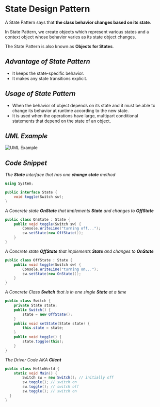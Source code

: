 # State Design Pattern
A State Pattern says that **the class behavior changes based on its state**. 

In State Pattern, we create objects which represent various states and a context object whose behavior varies as its state object changes.

The State Pattern is also known as **Objects for States**.

## _Advantage of State Pattern_
- It keeps the state-specific behavior.
- It makes any state transitions explicit.


## _Usage of State Pattern_
- When the behavior of object depends on its state and it must be able to change its behavior at runtime according to the new state.
- It is used when the operations have large, multipart conditional statements that depend on the state of an object.

## _UML Example_

![UML Example](https://1.bp.blogspot.com/-psGfYQ-eDzc/Xy4GsW1DqTI/AAAAAAAAAi4/o6yv3wYnF-EVkMixEcV4fYhcL8meqh30wCNcBGAsYHQ/s0/State_Pattern.jpg)

## _Code Snippet_

_The **State** interface that has one **change state** method_
```csharp
using System;

public interface State {
    void toggle(Switch sw);
}
```

_A Concrete state **OnState** that implements **State** and changes to **OffState**_
```csharp
public class OnState : State {
    public void toggle(Switch sw) {
        Console.WriteLine("turning off...");
        sw.setState(new OffState());
    }
}
```

_A Concrete state **OffState** that implements **State** and changes to **OnState**_
```csharp
public class OffState : State {
    public void toggle(Switch sw) {
        Console.WriteLine("turning on...");
        sw.setState(new OnState());
    }
}
```

_A Concrete Class **Switch** that is in one single **State** at a time_
```csharp
public class Switch {
    private State state;
    public Switch() {
        state = new OffState();
    }
    public void setState(State state) {
        this.state = state;
    }
    public void toggle() {
        state.toggle(this);
    }
}
```

_The Driver Code AKA **Client**_
```csharp
public class HelloWorld {
    static void Main() {
        Switch sw = new Switch(); // initially off
        sw.toggle(); // switch on
        sw.toggle(); // switch off
        sw.toggle(); // switch on
  }
}
```
